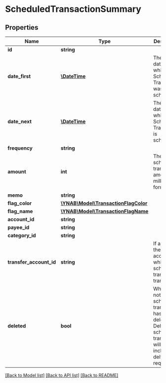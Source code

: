 # ScheduledTransactionSummary

## Properties
Name | Type | Description | Notes
------------ | ------------- | ------------- | -------------
**id** | **string** |  | 
**date_first** | [**\DateTime**](\DateTime.md) | The first date for which the Scheduled Transaction was scheduled. | 
**date_next** | [**\DateTime**](\DateTime.md) | The next date for which the Scheduled Transaction is scheduled. | 
**frequency** | **string** |  | 
**amount** | **int** | The scheduled transaction amount in milliunits format | 
**memo** | **string** |  | [optional] 
**flag_color** | [**\YNAB\Model\TransactionFlagColor**](TransactionFlagColor.md) |  | [optional] 
**flag_name** | [**\YNAB\Model\TransactionFlagName**](TransactionFlagName.md) |  | [optional] 
**account_id** | **string** |  | 
**payee_id** | **string** |  | [optional] 
**category_id** | **string** |  | [optional] 
**transfer_account_id** | **string** | If a transfer, the account_id which the scheduled transaction transfers to | [optional] 
**deleted** | **bool** | Whether or not the scheduled transaction has been deleted.  Deleted scheduled transactions will only be included in delta requests. | 

[[Back to Model list]](../../README.md#documentation-for-models) [[Back to API list]](../../README.md#documentation-for-api-endpoints) [[Back to README]](../../README.md)

